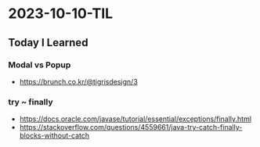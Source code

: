 # 2023-10-10-TIL

## Today I Learned

### Modal vs Popup

- https://brunch.co.kr/@tigrisdesign/3

### try ~ finally

- https://docs.oracle.com/javase/tutorial/essential/exceptions/finally.html
- https://stackoverflow.com/questions/4559661/java-try-catch-finally-blocks-without-catch